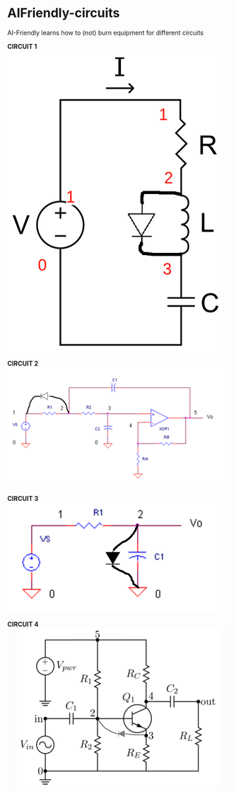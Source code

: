 # AIFriendly-circuits
AI-Friendly learns how to (not) burn equipment for different circuits


<b>CIRCUIT 1</b><br>
<img src="./AI_circuit_1/images/schematic_dioded.png">

<b>CIRCUIT 2</b><br>
<img src="./AI_circuit_2/images/schematic_RCOp_dioded.png">

<b>CIRCUIT 3</b><br>
<img src="./AI_circuit_3/images/schematic_RC_dioded.png">

<b>CIRCUIT 4</b><br>
<img src="./AI_circuit_4/images/schematic_dioded.png">
